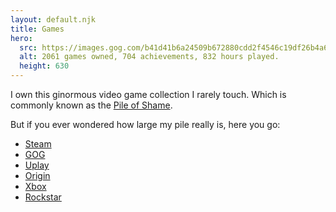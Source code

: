 ```yaml
---
layout: default.njk
title: Games
hero:
  src: https://images.gog.com/b41d41b6a24509b672880cdd2f4546c19df26b4a6b3552065ae9cda27f30cf38.jpg?namespace=stats_sharing
  alt: 2061 games owned, 704 achievements, 832 hours played.
  height: 630
---
```


I own this ginormous video game collection I rarely touch.
Which is commonly known as the [Pile of Shame](https://www.urbandictionary.com/define.php?term=Pile%20of%20shame).

But if you ever wondered how large my pile really is, here you go:

* [Steam](https://steamcommunity.com/id/mvsde/)
* [GOG](https://www.gog.com/u/mvsde)
* [Uplay](https://club.ubisoft.com/profile/mvsde)
* [Origin](https://www.origin.com/gbr/en-us/profile/user/BobyAWXzmLlf6NasXubNEw--)
* [Xbox](https://account.xbox.com/en-us/profile?gamertag=mvsde)
* [Rockstar](https://socialclub.rockstargames.com/member/mvs_de)

